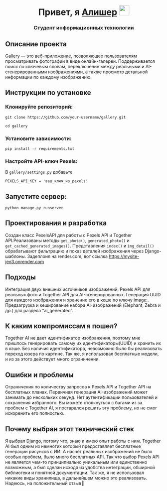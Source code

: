 <h1 align="center">Привет, я <a href="https://t.me/Mansuruly" target="_blank">Алишер</a> 
<img src="https://github.com/blackcater/blackcater/raw/main/images/Hi.gif" height="32"/></h1>
<h3 align="center">Студент информационных технологии</h3>



<h2>Описание проекта</h2>
Gallery — это веб-приложение, позволяющее пользователям просматривать фотографии в виде онлайн-галереи. Поддерживается поиск по ключевым словам, переключение между реальными и AI-сгенерированными изображениями, а также просмотр детальной информации по каждому изображению.

<h2>Инструкции по установке</h2>

<h3>Клонируйте репозиторий:</h3>

```git clone https://github.com/your-username/gallery.git```

```cd gallery```

<h3>Установите зависимости:</h3>

```pip install -r requirements.txt```

<h3>Настройте API-ключ Pexels:</h3>

В ```gallery/settings.py``` добавьте

```PEXELS_API_KEY = 'ваш_ключ_из_pexels'```


<h2>Запустите сервер:</h2>

```python manage.py runserver```


<h2>Проектирования и разработка</h2>

Создан класс PexelsAPI для работы с Pexels API и Together API.Реализованы методы ```get_photo()```, ```generated_photo()``` и ```get_cached_generated_images()```. Представления ```index()``` и ```img_detail()``` обрабатывают фильтрацию и показ деталей изображения через Django-шаблоны.
Задеплоил на render.com, вот ссылка https://mysite-jen3.onrender.com

<h2>Подходы</h2>

Интеграция двух внешних источников изображений: Pexels API для реальных фото и Together API для AI-сгенерированных. Генерация UUID для каждого изображения и хранение его в кеше по ключу image:<id>. Предзагрузка и кеширование набора AI-изображений (Elephant, Zebra и др.) для раздела “ai_generated”.

<h2>К каким компромиссам я пошел?</h2>

Together AI не дает идентификатор изображения, поэтому мне пришлось генерировать самому их идентификаторы(UUID) и хранить их в кэше. Без наличия идентификатора, невозможно было бы реализовать переход юзера по картине. Так же, я использовал бесплатные модели, и из за этого действует много ограничении.

<h2>Ошибки и проблемы</h2>

Ограничения по количеству запросов к Pexels API и Together API на бесплатных планах. Первичная генерация AI-изображений может занимать до нескольких секунд. Нет аутентификации пользователей и сохранения избранного.
Вы можете столкнуться с багами из за проблем с Together AI, я постарался решить эту проблему, но не смог искоренить его полностью.

<h2>Почему выбран этот технический стек</h2>

Я выбрал Django, потому что, знаю и имею опыт работы с ним. Together AI был одним из немногих который предоставляет бесплатные генерации рисунков с ИИ. А насчёт реальных изображений не было особых проблем, было много бесплатных API. Так что выбор Pexels API не является чем-то принципиально уникальным или единственно возможным, а был сделан исходя из удобства интеграции, обширной библиотеки и понятной документации.
Так же, я не использовал никакие виды хранилища, в дальнейшем можно это реализовать.
Надеюсь, на положительный отзыв🙌
